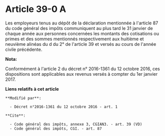 # Article 39-0 A

Les employeurs tenus au dépôt de la déclaration mentionnée à l'article 87 du code général des impôts communiquent au plus
tard le 31 janvier de chaque année aux personnes concernées les montants des cotisations ou primes et des sommes mentionnés
respectivement aux huitième et neuvième alinéas du d du 2° de l'article 39 et versés au cours de l'année civile précédente.

**Nota:**

Conformément à l'article 2 du décret n° 2016-1361 du 12 octobre 2016, ces dispositions sont applicables aux revenus versés à
compter du 1er janvier 2017.

**Liens relatifs à cet article**

	**Modifié par**:

	  - Décret n°2016-1361 du 12 octobre 2016 - art. 1

	**Cite**:

	  - Code général des impôts, annexe 3, CGIAN3. - art. 39 (VD)
	  - Code général des impôts, CGI. - art. 87
